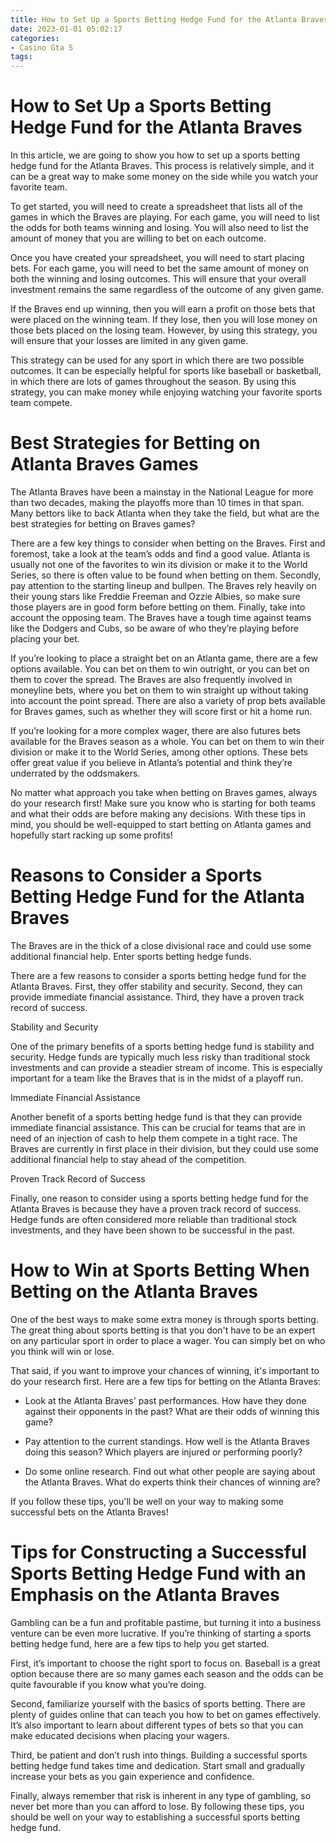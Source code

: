 ```yaml
---
title: How to Set Up a Sports Betting Hedge Fund for the Atlanta Braves
date: 2023-01-01 05:02:17
categories:
- Casino Gta 5
tags:
---
```



#  How to Set Up a Sports Betting Hedge Fund for the Atlanta Braves

In this article, we are going to show you how to set up a sports betting hedge fund for the Atlanta Braves. This process is relatively simple, and it can be a great way to make some money on the side while you watch your favorite team.

To get started, you will need to create a spreadsheet that lists all of the games in which the Braves are playing. For each game, you will need to list the odds for both teams winning and losing. You will also need to list the amount of money that you are willing to bet on each outcome.

Once you have created your spreadsheet, you will need to start placing bets. For each game, you will need to bet the same amount of money on both the winning and losing outcomes. This will ensure that your overall investment remains the same regardless of the outcome of any given game.

If the Braves end up winning, then you will earn a profit on those bets that were placed on the winning team. If they lose, then you will lose money on those bets placed on the losing team. However, by using this strategy, you will ensure that your losses are limited in any given game.

This strategy can be used for any sport in which there are two possible outcomes. It can be especially helpful for sports like baseball or basketball, in which there are lots of games throughout the season. By using this strategy, you can make money while enjoying watching your favorite sports team compete.

#  Best Strategies for Betting on Atlanta Braves Games

The Atlanta Braves have been a mainstay in the National League for more than two decades, making the playoffs more than 10 times in that span. Many bettors like to back Atlanta when they take the field, but what are the best strategies for betting on Braves games?

There are a few key things to consider when betting on the Braves. First and foremost, take a look at the team’s odds and find a good value. Atlanta is usually not one of the favorites to win its division or make it to the World Series, so there is often value to be found when betting on them. Secondly, pay attention to the starting lineup and bullpen. The Braves rely heavily on their young stars like Freddie Freeman and Ozzie Albies, so make sure those players are in good form before betting on them. Finally, take into account the opposing team. The Braves have a tough time against teams like the Dodgers and Cubs, so be aware of who they’re playing before placing your bet.

If you’re looking to place a straight bet on an Atlanta game, there are a few options available. You can bet on them to win outright, or you can bet on them to cover the spread. The Braves are also frequently involved in moneyline bets, where you bet on them to win straight up without taking into account the point spread. There are also a variety of prop bets available for Braves games, such as whether they will score first or hit a home run.

If you’re looking for a more complex wager, there are also futures bets available for the Braves season as a whole. You can bet on them to win their division or make it to the World Series, among other options. These bets offer great value if you believe in Atlanta’s potential and think they’re underrated by the oddsmakers.

No matter what approach you take when betting on Braves games, always do your research first! Make sure you know who is starting for both teams and what their odds are before making any decisions. With these tips in mind, you should be well-equipped to start betting on Atlanta games and hopefully start racking up some profits!

#  Reasons to Consider a Sports Betting Hedge Fund for the Atlanta Braves

The Braves are in the thick of a close divisional race and could use some additional financial help. Enter sports betting hedge funds.

There are a few reasons to consider a sports betting hedge fund for the Atlanta Braves. First, they offer stability and security. Second, they can provide immediate financial assistance. Third, they have a proven track record of success.

 Stability and Security

One of the primary benefits of a sports betting hedge fund is stability and security. Hedge funds are typically much less risky than traditional stock investments and can provide a steadier stream of income. This is especially important for a team like the Braves that is in the midst of a playoff run.

Immediate Financial Assistance

Another benefit of a sports betting hedge fund is that they can provide immediate financial assistance. This can be crucial for teams that are in need of an injection of cash to help them compete in a tight race. The Braves are currently in first place in their division, but they could use some additional financial help to stay ahead of the competition.

Proven Track Record of Success

Finally, one reason to consider using a sports betting hedge fund for the Atlanta Braves is because they have a proven track record of success. Hedge funds are often considered more reliable than traditional stock investments, and they have been shown to be successful in the past.

#  How to Win at Sports Betting When Betting on the Atlanta Braves

One of the best ways to make some extra money is through sports betting. The great thing about sports betting is that you don't have to be an expert on any particular sport in order to place a wager. You can simply bet on who you think will win or lose.

That said, if you want to improve your chances of winning, it's important to do your research first. Here are a few tips for betting on the Atlanta Braves:

- Look at the Atlanta Braves' past performances. How have they done against their opponents in the past? What are their odds of winning this game?

- Pay attention to the current standings. How well is the Atlanta Braves doing this season? Which players are injured or performing poorly?

- Do some online research. Find out what other people are saying about the Atlanta Braves. What do experts think their chances of winning are?

If you follow these tips, you'll be well on your way to making some successful bets on the Atlanta Braves!

#  Tips for Constructing a Successful Sports Betting Hedge Fund with an Emphasis on the Atlanta Braves

Gambling can be a fun and profitable pastime, but turning it into a business venture can be even more lucrative. If you’re thinking of starting a sports betting hedge fund, here are a few tips to help you get started.

First, it’s important to choose the right sport to focus on. Baseball is a great option because there are so many games each season and the odds can be quite favourable if you know what you’re doing.

Second, familiarize yourself with the basics of sports betting. There are plenty of guides online that can teach you how to bet on games effectively. It’s also important to learn about different types of bets so that you can make educated decisions when placing your wagers.

Third, be patient and don’t rush into things. Building a successful sports betting hedge fund takes time and dedication. Start small and gradually increase your bets as you gain experience and confidence.

Finally, always remember that risk is inherent in any type of gambling, so never bet more than you can afford to lose. By following these tips, you should be well on your way to establishing a successful sports betting hedge fund.